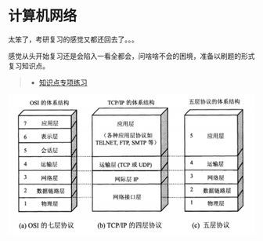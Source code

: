 # 计算机网络

太笨了，考研复习的感觉又都还回去了。。。

感觉从头开始复习还是会陷入一看全都会，问啥啥不会的困境，准备以刷题的形式复习知识点。

> - [知识点专项练习](https://www.nowcoder.com/intelligentTest)

![计算机网络体系结构](./network_framework.png)
